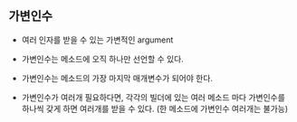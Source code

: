 ## 가변인수 

- 여러 인자를 받을 수 있는 가변적인 argument
- 가변인수는 메소드에 오직 하나만 선언할 수 있다.
- 가변인수는 메소드의 가장 마지막 매개변수가 되어야 한다.

- 가변인수가 여러개 필요하다면, 각각의 빌더에 있는 여러 메소드 마다 가변인수를 하나씩 갖게 하면 여러개를 받을 수 있다.
  (한 메소드에 가변인수 여러개는 불가능)


